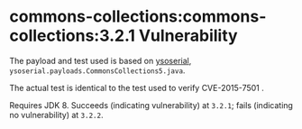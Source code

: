 # commons-collections:commons-collections:3.2.1 Vulnerability

The payload and test used is based on 
[ysoserial](https://github.com/frohoff/ysoserial), `ysoserial.payloads.CommonsCollections5.java`.

The actual test is identical to the test used to verify CVE-2015-7501 . 

Requires JDK 8. Succeeds (indicating vulnerability) at `3.2.1`; fails (indicating no vulnerability) at `3.2.2`.



  


 

 

